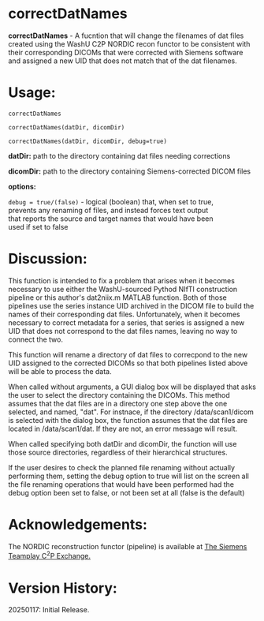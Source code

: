 # correctDatNames

**correctDatNames** - A fucntion that will change the filenames of dat files created 
using the WashU C2P NORDIC recon functor to be consistent with their corresponding 
DICOMs that were corrected with Siemens software and assigned a new UID that does 
not match that of the dat filenames.

# Usage:
`correctDatNames`

`correctDatNames(datDir, dicomDir)`

`correctDatNames(datDir, dicomDir, debug=true)`

**datDir:** path to the directory containing dat files needing corrections

**dicomDir:** path to the directory containing Siemens-corrected DICOM files

**options:** 

`debug = true/(false)` - logical (boolean) that, when set to true,  
         prevents any renaming of files, and instead forces text output  
         that reports the source and target names that would have been  
         used if set to false

# Discussion:

 This function is intended to fix a problem that arises when it becomes
 necessary to use either the WashU-sourced Pythod NIfTI construction
 pipeline or this author's dat2niix.m MATLAB function. Both of those
 pipelines use the series instance UID archived in the DICOM file to build 
 the names of their corresponding dat files. Unfortunately, when it becomes
 necessary to correct metadata for a series, that series is assigned a new 
 UID that does not correspond to the dat files names, leaving no way to
 connect the two.

 This function will rename a directory of dat files to correcpond to the
 new UID assigned to the corrected DICOMs so that both pipelines listed
 above will be able to process the data.

 When called without arguments, a GUI dialog box will be displayed that
 asks the user to select the directory containing the DICOMs. This method
 assumes that the dat files are in a directory one step above the one
 selected, and named, "dat". For instnace, if the directory
 /data/scan1/dicom is selected with the dialog box, the function assumes
 that the dat files are located in /data/scan1/dat. If they are not, an
 error message will result.

 When called specifying both datDir and dicomDir, the function will use
 those source directories, regardless of their hierarchical structures.

 If the user desires to check the planned file renaming without actually
 performing them, setting the debug option to true will list on the screen
 all the file renaming operations that would have been performed had the
 debug option been set to false, or not been set at all (false is the
 default)

# Acknowledgements:

The NORDIC reconstruction functor (pipeline) is available at 
[The Siemens Teamplay C<sup>2</sup>P Exchange.](https://webclient.us.api.teamplay.siemens-healthineers.com/c2p)


# Version History:
20250117: Initial Release.
